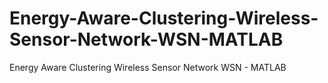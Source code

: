 # Energy-Aware-Clustering-Wireless-Sensor-Network-WSN-MATLAB
Energy Aware Clustering Wireless Sensor Network WSN - MATLAB
